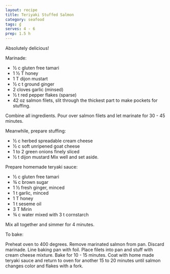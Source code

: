 ```yaml
---
layout: recipe
title: Teriyaki Stuffed Salmon
category: seafood
tags: ɠ
serves: 4 - 6  
prep: 1.5 h
---
```

Absolutely delicious!

Marinade:

- ½ c gluten free tamari
- 1 ½ T honey
- 1 T dijon mustart
- ½ c t ground ginger
- 2 cloves garlic (minsed)
- ½ t red pepper flakes (sparse)
- 42 oz salmon filets, slit through the thickest part to make pockets for stuffing.

Combine all ingredients.  Pour over salmon filets and let marinate for 30 - 45 minutes.

Meanwhile, prepare stuffing:

- ½ c herbed spreadable cream cheese
- ½ c soft unripened goat cheese
- 1 to 2 green onions finely sliced
- ½ t dijon mustard
Mix well and set aside.

Prepare homemade teryaki sauce:

- ½ c gluten free tamari
- ¾ c brown sugar
- 1 ½ fresh ginger, minced
- 1 t garlic, minced
- 1 T honey
- 1 t seseme oil
- 3 T Mirin
- ¾ c water mixed with 3 t cornstarch

Mix all together and simmer for 4 minutes.

To bake:

Preheat oven to 400 degrees. Remove marinated salmon from pan.  Discard marinade.  Line baking pan with foil. Place filets into pan and stuff with cream cheese mixture.  Bake for 10 - 15 minutes. Coat with home made teryaki sauce and return to oven for another 15 to 20 minutes until salmon changes color and flakes with a fork.
